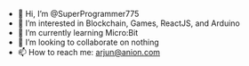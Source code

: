 - 👋 Hi, I’m @SuperProgrammer775
- 👀 I’m interested in Blockchain, Games, ReactJS, and Arduino
- 🌱 I’m currently learning Micro:Bit
- 💞️ I’m looking to collaborate on nothing
- 📫 How to reach me: arjun@anion.com

<!---
SuperProgrammer775/SuperProgrammer775 is a ✨ special ✨ repository because its `README.md` (this file) appears on your GitHub profile.
You can click the Preview link to take a look at your changes.
--->
